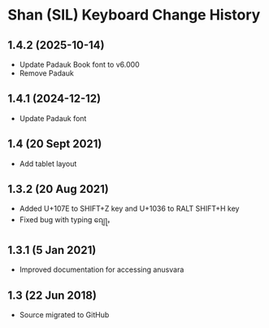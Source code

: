 Shan (SIL) Keyboard Change History
=======================

1.4.2 (2025-10-14)
------------------
* Update Padauk Book font to v6.000
* Remove Padauk

1.4.1 (2024-12-12)
------------------
* Update Padauk font

1.4 (20 Sept 2021)
-----------------
* Add tablet layout

1.3.2 (20 Aug 2021)
-----------------
* Added U+107E to SHIFT+Z key and U+1036 to RALT SHIFT+H key
* Fixed bug with typing ၵျေႃႇ

1.3.1 (5 Jan 2021)
-----------------
* Improved documentation for accessing anusvara

1.3 (22 Jun 2018)
-----------------
* Source migrated to GitHub
